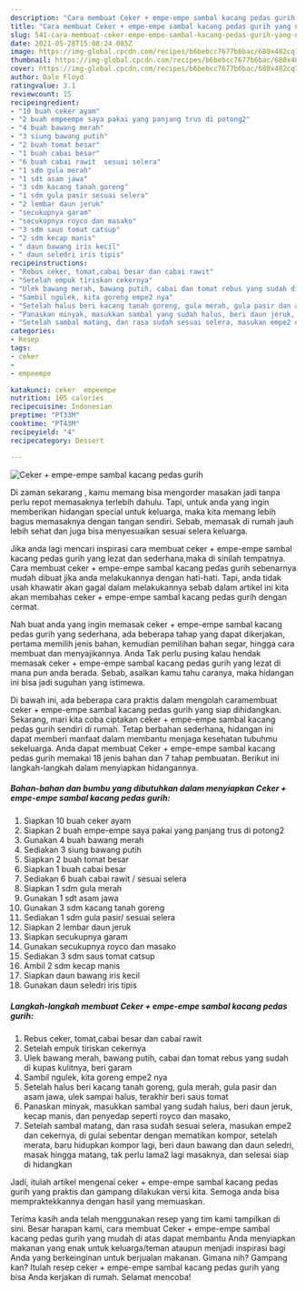 ```yaml
---
description: "Cara membuat Ceker + empe-empe sambal kacang pedas gurih yang nikmat Untuk Jualan"
title: "Cara membuat Ceker + empe-empe sambal kacang pedas gurih yang nikmat Untuk Jualan"
slug: 541-cara-membuat-ceker-empe-empe-sambal-kacang-pedas-gurih-yang-nikmat-untuk-jualan
date: 2021-05-28T15:08:24.085Z
image: https://img-global.cpcdn.com/recipes/b6bebcc7677b6bac/680x482cq70/ceker-empe-empe-sambal-kacang-pedas-gurih-foto-resep-utama.jpg
thumbnail: https://img-global.cpcdn.com/recipes/b6bebcc7677b6bac/680x482cq70/ceker-empe-empe-sambal-kacang-pedas-gurih-foto-resep-utama.jpg
cover: https://img-global.cpcdn.com/recipes/b6bebcc7677b6bac/680x482cq70/ceker-empe-empe-sambal-kacang-pedas-gurih-foto-resep-utama.jpg
author: Dale Floyd
ratingvalue: 3.1
reviewcount: 15
recipeingredient:
- "10 buah ceker ayam"
- "2 buah empeempe saya pakai yang panjang trus di potong2"
- "4 buah bawang merah"
- "3 siung bawang putih"
- "2 buah tomat besar"
- "1 buah cabai besar"
- "6 buah cabai rawit  sesuai selera"
- "1 sdm gula merah"
- "1 sdt asam jawa"
- "3 sdm kacang tanah goreng"
- "1 sdm gula pasir sesuai selera"
- "2 lembar daun jeruk"
- "secukupnya garam"
- "secukupnya royco dan masako"
- "3 sdm saus tomat catsup"
- "2 sdm kecap manis"
- " daun bawang iris kecil"
- " daun seledri iris tipis"
recipeinstructions:
- "Rebus ceker, tomat,cabai besar dan cabai rawit"
- "Setelah empuk tiriskan cekernya"
- "Ulek bawang merah, bawang putih, cabai dan tomat rebus yang sudah di kupas kulitnya, beri garam"
- "Sambil ngulek, kita goreng empe2 nya"
- "Setelah halus beri kacang tanah goreng, gula merah, gula pasir dan asam jawa, ulek sampai halus, terakhir beri saus tomat"
- "Panaskan minyak, masukkan sambal yang sudah halus, beri daun jeruk, kecap manis, dan penyedap seperti royco dan masako,"
- "Setelah sambal matang, dan rasa sudah sesuai selera, masukan empe2 dan cekernya, di gulai sebentar dengan mematikan kompor, setelah merata, baru hidupkan kompor lagi, beri daun bawang dan daun seledri, masak hingga matang, tak perlu lama2 lagi masaknya, dan selesai siap di hidangkan"
categories:
- Resep
tags:
- ceker
- 
- empeempe

katakunci: ceker  empeempe 
nutrition: 105 calories
recipecuisine: Indonesian
preptime: "PT33M"
cooktime: "PT43M"
recipeyield: "4"
recipecategory: Dessert

---
```



![Ceker + empe-empe sambal kacang pedas gurih](https://img-global.cpcdn.com/recipes/b6bebcc7677b6bac/680x482cq70/ceker-empe-empe-sambal-kacang-pedas-gurih-foto-resep-utama.jpg)

Di zaman  sekarang , kamu memang bisa mengorder masakan jadi tanpa perlu repot memasaknya terlebih dahulu. Tapi, untuk anda yang ingin memberikan hidangan special untuk keluarga, maka kita memang lebih bagus memasaknya dengan tangan sendiri. Sebab, memasak di rumah jauh lebih sehat dan juga bisa menyesuaikan sesuai selera keluarga.

Jika anda lagi mencari inspirasi cara membuat ceker + empe-empe sambal kacang pedas gurih yang lezat dan sederhana,maka di sinilah tempatnya. Cara membuat ceker + empe-empe sambal kacang pedas gurih  sebenarnya mudah dibuat jika anda melakukannya dengan hati-hati. Tapi, anda tidak usah khawatir akan gagal dalam melakukannya 
sebab dalam artikel ini kita akan membahas ceker + empe-empe sambal kacang pedas gurih dengan cermat.  



Nah buat anda yang ingin memasak ceker + empe-empe sambal kacang pedas gurih yang sederhana, ada beberapa tahap yang dapat dikerjakan, pertama memilih jenis bahan, kemudian pemilihan bahan segar, hingga cara membuat dan menyajikannya. Anda Tak perlu pusing kalau hendak memasak ceker + empe-empe sambal kacang pedas gurih yang lezat di mana pun anda berada. Sebab, asalkan kamu  tahu caranya, maka hidangan ini bisa jadi suguhan yang istimewa.

Di bawah ini, ada beberapa cara praktis  dalam mengolah caramembuat ceker + empe-empe sambal kacang pedas gurih yang siap dihidangkan. Sekarang, mari kita coba ciptakan ceker + empe-empe sambal kacang pedas gurih sendiri di rumah. Tetap berbahan sederhana, hidangan ini dapat memberi manfaat dalam membantu menjaga kesehatan tubuhmu sekeluarga. Anda dapat membuat Ceker + empe-empe sambal kacang pedas gurih memakai 18 jenis bahan dan 7 tahap pembuatan. Berikut ini langkah-langkah dalam menyiapkan hidangannya.

<!--inarticleads1-->

##### Bahan-bahan dan bumbu yang dibutuhkan dalam menyiapkan Ceker + empe-empe sambal kacang pedas gurih:

1. Siapkan 10 buah ceker ayam
1. Siapkan 2 buah empe-empe saya pakai yang panjang trus di potong2
1. Gunakan 4 buah bawang merah
1. Sediakan 3 siung bawang putih
1. Siapkan 2 buah tomat besar
1. Siapkan 1 buah cabai besar
1. Sediakan 6 buah cabai rawit / sesuai selera
1. Siapkan 1 sdm gula merah
1. Gunakan 1 sdt asam jawa
1. Gunakan 3 sdm kacang tanah goreng
1. Sediakan 1 sdm gula pasir/ sesuai selera
1. Siapkan 2 lembar daun jeruk
1. Siapkan secukupnya garam
1. Gunakan secukupnya royco dan masako
1. Sediakan 3 sdm saus tomat catsup
1. Ambil 2 sdm kecap manis
1. Siapkan  daun bawang iris kecil
1. Gunakan  daun seledri iris tipis




<!--inarticleads2-->

##### Langkah-langkah membuat Ceker + empe-empe sambal kacang pedas gurih:

1. Rebus ceker, tomat,cabai besar dan cabai rawit
1. Setelah empuk tiriskan cekernya
1. Ulek bawang merah, bawang putih, cabai dan tomat rebus yang sudah di kupas kulitnya, beri garam
1. Sambil ngulek, kita goreng empe2 nya
1. Setelah halus beri kacang tanah goreng, gula merah, gula pasir dan asam jawa, ulek sampai halus, terakhir beri saus tomat
1. Panaskan minyak, masukkan sambal yang sudah halus, beri daun jeruk, kecap manis, dan penyedap seperti royco dan masako,
1. Setelah sambal matang, dan rasa sudah sesuai selera, masukan empe2 dan cekernya, di gulai sebentar dengan mematikan kompor, setelah merata, baru hidupkan kompor lagi, beri daun bawang dan daun seledri, masak hingga matang, tak perlu lama2 lagi masaknya, dan selesai siap di hidangkan




Jadi, itulah artikel mengenai  ceker + empe-empe sambal kacang pedas gurih  yang praktis dan gampang dilakukan versi kita. Semoga anda bisa mempraktekkannya dengan hasil yang memuaskan. 

Terima kasih anda telah menggunakan resep yang tim kami tampilkan di sini. Besar harapan kami, cara membuat  Ceker + empe-empe sambal kacang pedas gurih yang mudah di atas dapat membantu Anda menyiapkan makanan yang enak untuk keluarga/teman ataupun menjadi inspirasi bagi Anda yang berkeinginan untuk berjualan makanan. Gimana nih? Gampang kan? Itulah resep ceker + empe-empe sambal kacang pedas gurih yang bisa Anda kerjakan di rumah. Selamat mencoba!

